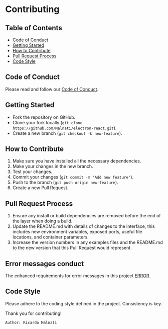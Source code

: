 # Contributing

## Table of Contents

- [Code of Conduct](#code-of-conduct)
- [Getting Started](#getting-started)
- [How to Contribute](#how-to-contribute)
- [Pull Request Process](#pull-request-process)
- [Code Style](#code-style)

## Code of Conduct

Please read and follow our [Code of Conduct](CODE_OF_CONDUCT.md).

## Getting Started

- Fork the repository on GitHub.
- Clone your fork locally (`git clone https://github.com/Malnati/electron-react.git`).
- Create a new branch (`git checkout -b new-feature`).

## How to Contribute

1. Make sure you have installed all the necessary dependencies.
2. Make your changes in the new branch.
3. Test your changes.
4. Commit your changes (`git commit -m 'Add new feature'`).
5. Push to the branch (`git push origin new-feature`).
6. Create a new Pull Request.

## Pull Request Process

1. Ensure any install or build dependencies are removed before the end of the layer when doing a build.
2. Update the README.md with details of changes to the interface, this includes new environment variables, exposed ports, useful file locations, and container parameters.
3. Increase the version numbers in any examples files and the README.md to the new version that this Pull Request would represent.

## Error messages conduct 

The enhanced requirements for error messages in this project [ERROR](ERROR.md).

## Code Style

Please adhere to the coding style defined in the project. Consistency is key.

Thank you for contributing!

    Author: Ricardo Malnati